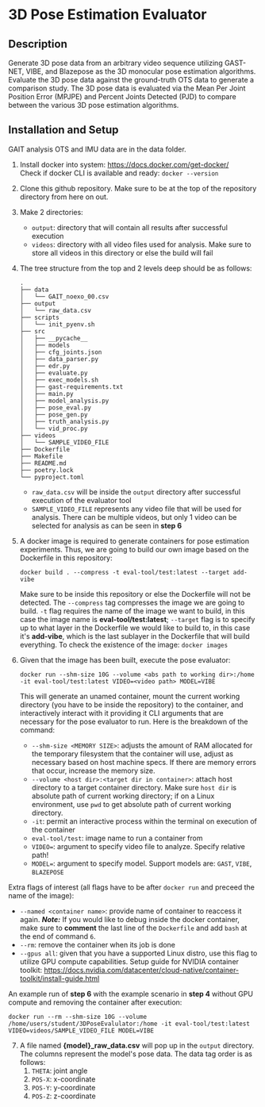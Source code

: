 # 3D Pose Estimation Evaluator

## Description
Generate 3D pose data from an arbitrary video sequence utilizing GAST-NET, VIBE, and Blazepose
as the 3D monocular pose estimation algorithms. Evaluate the 3D pose data against the ground-truth
OTS data to generate a comparison study. The 3D pose data is evaluated via the Mean Per Joint Position Error (MPJPE)
and Percent Joints Detected (PJD) to compare between the various 3D pose estimation algorithms. 

## Installation and Setup
GAIT analysis OTS and IMU data are in the data folder. 
 1. Install docker into system: https://docs.docker.com/get-docker/<br>
    Check if docker CLI is available and ready: `docker --version`
 2. Clone this github repository. Make sure to be at the top of the repository directory from here on out.
 3. Make 2 directories: 
    - `output`: directory that will contain all results after successful execution
    - `videos`: directory with all video files used for analysis. Make sure to store all videos in this directory or else the build will fail
 
 4. The tree structure from the top and 2 levels deep should be as follows: 
    ```
    .
    ├── data
    │   └── GAIT_noexo_00.csv
    ├── output
    │   └── raw_data.csv
    ├── scripts
    │   └── init_pyenv.sh
    ├── src
    │   ├── __pycache__
    │   ├── models
    │   ├── cfg_joints.json
    │   ├── data_parser.py
    │   ├── edr.py
    │   ├── evaluate.py
    │   ├── exec_models.sh
    │   ├── gast-requirements.txt
    │   ├── main.py
    │   ├── model_analysis.py
    │   ├── pose_eval.py
    │   ├── pose_gen.py
    │   ├── truth_analysis.py
    │   └── vid_proc.py
    ├── videos
    │   └── SAMPLE_VIDEO_FILE
    ├── Dockerfile
    ├── Makefile
    ├── README.md
    ├── poetry.lock
    └── pyproject.toml

    ```
    - `raw_data.csv` will be inside the `output` directory after successful execution of the evaluator tool
    - `SAMPLE_VIDEO_FILE` represents any video file that will be used for analysis. There can be multiple videos, but only 1 video can be selected for analysis as can be seen in **step 6**
 5. A docker image is required to generate containers for pose estimation experiments. Thus, we are going to build our own image based on the Dockerfile in this  repository: <br>
    ```
    docker build . --compress -t eval-tool/test:latest --target add-vibe
    ```
    Make sure to be inside this repository or else the Dockerfile will not be detected. The `--compress` tag compresses the image we are going to build. `-t` flag requires the name of the image we want to build, in this case the image name is **eval-tool/test:latest**; `--target` flag is to specify up to what layer in the Dockerfile we would like to build to, in this case it's **add-vibe**, which is the last sublayer in the Dockerfile that will build everything. To check the existence of the image: `docker images`
 6. Given that the image has been built, execute the pose evaluator: 
    ```
    docker run --shm-size 10G --volume <abs path to working dir>:/home -it eval-tool/test:latest VIDEO=<video path> MODEL=VIBE
    ```
    This will generate an unamed container, mount the current working directory (you have to be inside the repository) to the container, and interactively interact with it providing it CLI arguments that are necessary for the pose evaluator to run. Here is the breakdown of the command:
    - `--shm-size <MEMORY SIZE>`: adjusts the amount of RAM allocated for the temporary filesystem that the container will use, adjust as necessary based on host machine specs. If there are memory errors that occur, increase the memory size. 
    - `--volume <host dir>:<target dir in container>`: attach host directory to a target container directory. Make sure `host dir` is absolute path of current working        directory; if on a Linux environment, use `pwd` to get absolute path of current working directory. 
    - `-it`: permit an interactive process within the terminal on execution of the container
    - `eval-tool/test`: image name to run a container from
    - `VIDEO=`: argument to specify video file to analyze. Specify relative path!
    - `MODEL=`: argument to specify model. Support models are: `GAST`, `VIBE`, `BLAZEPOSE`


Extra flags of interest (all flags have to be after `docker run` and preceed the name of the image): 
 - `--named <container name>`: provide name of container to reaccess it again. **_Note:_** If you would like to debug inside the docker container, make sure to **comment** the last line of the `Dockerfile` and add `bash` at the end of command `6`.   
 - `--rm`: remove the container when its job is done 
 - `--gpus all`: given that you have a supported Linux distro, use this flag to utilize GPU compute capabilities. Setup guide for NVIDIA container toolkit: https://docs.nvidia.com/datacenter/cloud-native/container-toolkit/install-guide.html

An example run of **step 6** with the example scenario in **step 4** without GPU compute and removing the container after execution:

    docker run --rm --shm-size 10G --volume /home/users/student/3DPoseEvalulator:/home -it eval-tool/test:latest VIDEO=videos/SAMPLE_VIDEO_FILE MODEL=VIBE
    
 7. A file named **{model}_raw_data.csv** will pop up in the `output` directory. The columns represent the model's pose data. The data tag order is as follows: 
    1. `THETA`: joint angle
    2. `POS-X`: x-coordinate
    3. `POS-Y`: y-coordinate
    4. `POS-Z`: z-coordinate
